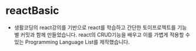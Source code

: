 # reactBasic
 - 생활코딩의 react강의를 기반으로 react를 학습하고 간단한 토이프로젝트를 기능별 커밋과 함께 만들었습니다. react의 CRUD기능을 배우고 이를 가볍게 적용할 수 있는 Programming Language List를 제작했습니다. 